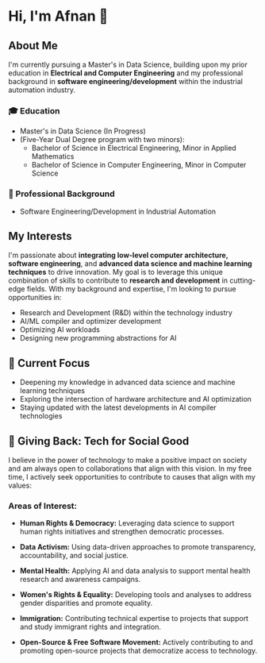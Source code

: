 # Hi, I'm Afnan 👋

## About Me

I'm currently pursuing a Master's in Data Science, building upon my prior education in **Electrical and Computer Engineering** and my professional background in **software engineering/development** within the industrial automation industry.

### 🎓 Education
- Master's in Data Science (In Progress)
- (Five-Year Dual Degree program with two minors):
  - Bachelor of Science in Electrical Engineering, Minor in Applied Mathematics
  - Bachelor of Science in Computer Engineering, Minor in Computer Science

### 💼 Professional Background
- Software Engineering/Development in Industrial Automation

## My Interests

I'm passionate about **integrating low-level computer architecture, software engineering**, and **advanced data science and machine learning techniques** to drive innovation. My goal is to leverage this unique combination of skills to contribute to **research and development** in cutting-edge fields. With my background and expertise, I'm looking to pursue opportunities in:

- Research and Development (R&D) within the technology industry
- AI/ML compiler and optimizer development
- Optimizing AI workloads
- Designing new programming abstractions for AI

## 🌱 Current Focus

- Deepening my knowledge in advanced data science and machine learning techniques
- Exploring the intersection of hardware architecture and AI optimization
- Staying updated with the latest developments in AI compiler technologies

## 🤝 Giving Back: Tech for Social Good

I believe in the power of technology to make a positive impact on society and am always open to collaborations that align with this vision. In my free time, I actively seek opportunities to contribute to causes that align with my values:

### Areas of Interest:

- **Human Rights & Democracy:** Leveraging data science to support human rights initiatives and strengthen democratic processes.

- **Data Activism:** Using data-driven approaches to promote transparency, accountability, and social justice.

- **Mental Health:** Applying AI and data analysis to support mental health research and awareness campaigns.

- **Women's Rights & Equality:** Developing tools and analyses to address gender disparities and promote equality.

- **Immigration:** Contributing technical expertise to projects that support and study immigrant rights and integration.

- **Open-Source & Free Software Movement:** Actively contributing to and promoting open-source projects that democratize access to technology.
